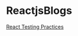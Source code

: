 # ReactjsBlogs
[React Testing Practices](https://akshayaparida.notion.site/React-Testing-Practices-18aae9e9fc17803bb1d8dccf5d218c8a)

